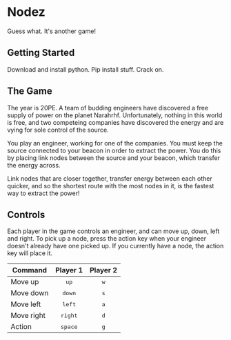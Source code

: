 # Nodez

Guess what. It's another game!

## Getting Started

Download and install python. Pip install stuff. Crack on.

## The Game

The year is 20PE. A team of budding engineers have discovered a free supply of power on the planet Narahrhf. Unfortunately, nothing in this world is free, and two competeing companies have discovered the energy and are vying for sole control of the source.

You play an engineer, working for one of the companies. You must keep the source connected to your beacon in order to extract the power. You do this by placing link nodes between the source and your beacon, which transfer the energy across.

Link nodes that are closer together, transfer energy between each other quicker, and so the shortest route with the most nodes in it, is the fastest way to extract the power!

## Controls

Each player in the game controls an engineer, and can move up, down, left and right. To pick up a node, press the action key when your engineer doesn't already have one picked up. If you currently have a node, the action key will place it.

|Command   |Player 1        |Player 2    |
|----------|:--------------:|:----------:|
|Move up   |<kbd>up</kbd>   |<kbd>w</kbd>|
|Move down |<kbd>down</kbd> |<kbd>s</kbd>|
|Move left |<kbd>left</kbd> |<kbd>a</kbd>|
|Move right|<kbd>right</kbd>|<kbd>d</kbd>|
|Action    |<kbd>space</kbd>|<kbd>g</kbd>|
